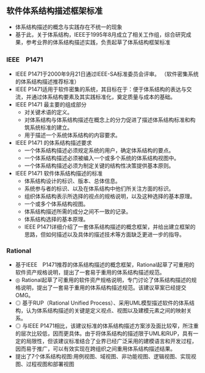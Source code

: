 

## 软件体系结构描述框架标准

- 体系结构描述的概念与实践存在不统一的现象
- 基于此，关于体系结构，IEEE于1995年8月成立了相关工作组，综合研究成果，参考业界的体系结构描述实践，负责起草了体系结构框架标准

### IEEE　P1471
  - IEEE P1471于2000年9月21日通过IEEE-SA标准委员会评审。 （软件密集系统的体系结构描述推荐标准）
  - IEEE P1471适用于软件密集的系统，其目标在于：便于体系结构的表达与交流，并通过体系结构要素及其实践标准化，奠定质量与成本的基础。
- IEEE P1471 最主要的组成部分
  - 对关键术语的定义。
  - 对体系结构与体系结构描述在概念上的分力促进了描述体系结构标准和构筑系统标准的建立。
  - 用于描述一个系统体系结构的内容要求。
- IEEE P1471 的体系结构描述要求
  - 一个体系结构描述必须规定系统的用户，确定体系结构的要点。
  - 一个体系结构描述必须被编入一个或多个系统的体系结构视图中。
  - 一个体系结构描述必须为制定关键的结构性决策提供基本原则。
- IEEE P1471 软件体系结构描述的标准
  - 体系结构设计的标识、版本、总体信息。
  - 系统参与者的标识、以及在体系结构中他们所关注方面的标识。
  - 组织体系结构表示所选择的视点的规格说明，以及这种选择的基本原理。
  - 一个或多个体系结构视图。
  - 体系结构描述所需的成分之间不一致的记录。
  - 体系结构选择的基本原理。
  - IEEE P1471详细介绍了一套体系结构描述的概念框架，并给出建立框架的思路，但如何描述以及具体的描述技术等方面缺乏更进一步的指导。
###  Rational
  - 基于IEEE　P1471推荐的体系结构描述的概念框架，Rational起草了可重用的软件资产规格说明，提出了一套易于重用的体系结构描述规范。
  - ◎ Rational起草了可重用的软件资产规格说明，专门讨论了体系结构描述的规格说明，提出了一套易于重用的体系结构描述规范。该建议草案已经提交OMG。
  - ◎ 基于RUP（Rational Unified Process）、采用UML模型描述软件的体系结构，认为体系结构描述的关键是定义视点、视图以及建模元素之间的映射关系。
  -  ◎ 与IEEE P1471相比，该建议标准的体系结构描述方案涉及面比较窄，所注重的层次比较低，因而更具体。由于将体系结构的描述限于UML和RUP，具有一定的局限性，但该建议标准结合了业界已经广泛采用的建模语言和开发过程，因而易于推广，可以有效实现在跨组织之间重用体系结构描述结果。
  - 提出了7个体系结构视图:用例视图、域视图、非功能视图、逻辑视图、实现视图、过程视图和部署视图

